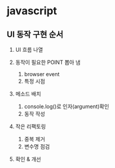 # javascript

## UI 동작 구현 순서

 1. UI 흐름 나열
 
 2. 동작이 필요한 POINT 뽑아 냄
    1. browser event
    2. 특정 시점

 3. 메소드 배치
    1. console.log()로 인자(argument)확인
    2. 동작 작성

 4. 작은 리팩토링
    1. 중복 제거
    2. 변수명 점검

 5. 확인 & 개선